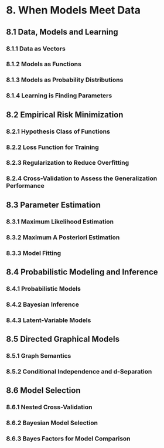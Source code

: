 # 8. When Models Meet Data

## 8.1 Data, Models and Learning

### 8.1.1 Data as Vectors

### 8.1.2 Models as Functions

### 8.1.3 Models as Probability Distributions

### 8.1.4 Learning is Finding Parameters

## 8.2 Empirical Risk Minimization

### 8.2.1 Hypothesis Class of Functions

### 8.2.2 Loss Function for Training

### 8.2.3 Regularization to Reduce Overfitting

### 8.2.4 Cross-Validation to Assess the Generalization Performance

## 8.3 Parameter Estimation

### 8.3.1 Maximum Likelihood Estimation

### 8.3.2 Maximum A Posteriori Estimation

### 8.3.3 Model Fitting

## 8.4 Probabilistic Modeling and Inference

### 8.4.1 Probabilistic Models

### 8.4.2 Bayesian Inference

### 8.4.3 Latent-Variable Models

## 8.5 Directed Graphical Models

### 8.5.1 Graph Semantics

### 8.5.2 Conditional Independence and d-Separation

## 8.6 Model Selection

### 8.6.1 Nested Cross-Validation

### 8.6.2 Bayesian Model Selection

### 8.6.3 Bayes Factors for Model Comparison
